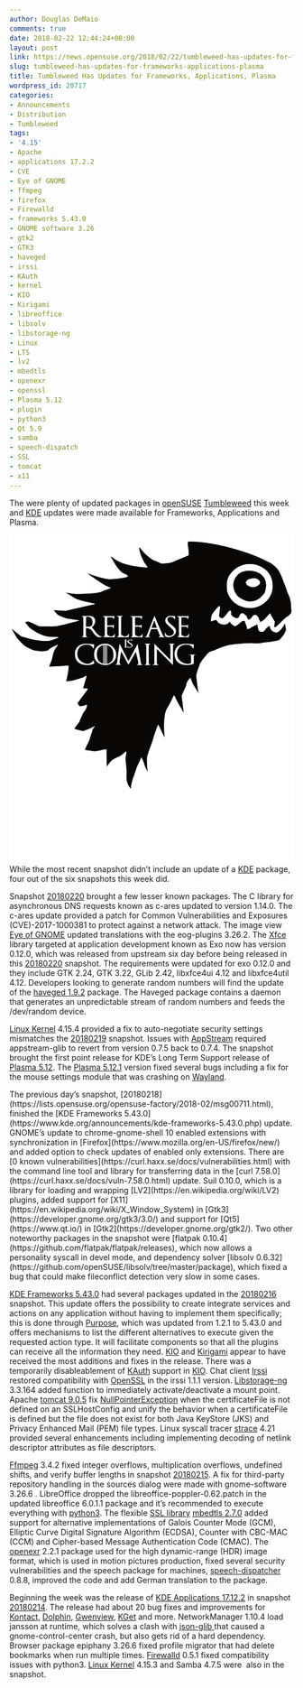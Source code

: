 ```yaml
---
author: Douglas DeMaio
comments: true
date: 2018-02-22 12:44:24+00:00
layout: post
link: https://news.opensuse.org/2018/02/22/tumbleweed-has-updates-for-frameworks-applications-plasma/
slug: tumbleweed-has-updates-for-frameworks-applications-plasma
title: Tumbleweed Has Updates for Frameworks, Applications, Plasma
wordpress_id: 20717
categories:
- Announcements
- Distribution
- Tumbleweed
tags:
- '4.15'
- Apache
- applications 17.2.2
- CVE
- Eye of GNOME
- ffmpeg
- firefox
- Firewalld
- frameworks 5.43.0
- GNOME software 3.26
- gtk2
- GTK3
- haveged
- irssi
- KAuth
- kernel
- KIO
- Kirigami
- libreoffice
- libsolv
- libstorage-ng
- Linux
- LTS
- lv2
- mbedtls
- openexr
- openssl
- Plasma 5.12
- plugin
- python3
- Qt 5.9
- samba
- speech-dispatch
- SSL
- tomcat
- x11
---
```


The were plenty of updated packages in [openSUSE](https://www.opensuse.org/) [Tumbleweed](https://en.opensuse.org/Portal:Tumbleweed) this week and [KDE](https://www.kde.org/) updates were made available for Frameworks, Applications and Plasma.

![](/wp-content/uploads/2017/09/release-is-coming-black.png)While the most recent snapshot didn’t include an update of a [KDE](https://www.kde.org/) package, four out of the six snapshots this week did.

Snapshot [20180220](https://lists.opensuse.org/opensuse-factory/2018-02/msg00917.html) brought a few lesser known packages. The C library for asynchronous DNS requests known as c-ares updated to version 1.14.0. The c-ares update provided a patch for Common Vulnerabilities and Exposures (CVE)-2017-1000381 to protect against a network attack. The image view [Eye of GNOME](https://en.wikipedia.org/wiki/Eye_of_GNOME) updated translations with the eog-plugins 3.26.2. The [Xfce](https://xfce.org/) library targeted at application development known as Exo now has version 0.12.0, which was released from upstream six day before being released in this [20180220](https://lists.opensuse.org/opensuse-factory/2018-02/msg00917.html) snapshot. The requirements were updated for exo 0.12.0 and they include GTK 2.24, GTK 3.22, GLib 2.42, libxfce4ui 4.12 and libxfce4util 4.12. Developers looking to generate random numbers will find the update of the [haveged 1.9.2](//www.linuxfromscratch.org/blfs/view/svn/postlfs/haveged.html) package. The Haveged package contains a daemon that generates an unpredictable stream of random numbers and feeds the /dev/random device.

[Linux Kernel](https://www.kernel.org/) 4.15.4 provided a fix to auto-negotiate security settings mismatches the [20180219](https://lists.opensuse.org/opensuse-factory/2018-02/msg00909.html) snapshot. Issues with [AppStream](https://www.freedesktop.org/wiki/Distributions/AppStream/) required appstream-glib to revert from version 0.7.5 back to 0.7.4. The snapshot brought the first point release for KDE’s Long Term Support release of [Plasma 5.12](https://community.kde.org/Schedules/Plasma_5). The [Plasma 5.12.1](https://www.kde.org/announcements/plasma-5.12.1.php) version fixed several bugs including a fix for the mouse settings module that was crashing on [Wayland](https://wayland.freedesktop.org/).

<!-- more -->The previous day’s snapshot, [20180218](https://lists.opensuse.org/opensuse-factory/2018-02/msg00711.html), finished the [KDE Frameworks 5.43.0](https://www.kde.org/announcements/kde-frameworks-5.43.0.php) update. GNOME’s update to chrome-gnome-shell 10 enabled extensions with synchronization in [Firefox](https://www.mozilla.org/en-US/firefox/new/) and added option to check updates of enabled only extensions. There are [0 known vulnerabilities](https://curl.haxx.se/docs/vulnerabilities.html) with the command line tool and library for transferring data in the [curl 7.58.0](https://curl.haxx.se/docs/vuln-7.58.0.html) update. Suil 0.10.0, which is a library for loading and wrapping [LV2](https://en.wikipedia.org/wiki/LV2) plugins, added support for [X11](https://en.wikipedia.org/wiki/X_Window_System) in [Gtk3](https://developer.gnome.org/gtk3/3.0/) and support for [Qt5](https://www.qt.io/) in [Gtk2](https://developer.gnome.org/gtk2/). Two other noteworthy packages in the snapshot were [flatpak 0.10.4](https://github.com/flatpak/flatpak/releases), which now allows a personality syscall in devel mode, and dependency solver [libsolv 0.6.32](https://github.com/openSUSE/libsolv/tree/master/package), which fixed a bug that could make fileconflict detection very slow in some cases.

[KDE Frameworks 5.43.0](https://www.kde.org/announcements/kde-frameworks-5.43.0.php) had several packages updated in the [20180216](https://lists.opensuse.org/opensuse-factory/2018-02/msg00662.html) snapshot. This update offers the possibility to create integrate services and actions on any application without having to implement them specifically; this is done through [Purpose](https://api.kde.org/frameworks/purpose/html/index.html), which was updated from 1.2.1 to 5.43.0 and offers mechanisms to list the different alternatives to execute given the requested action type. It will facilitate components so that all the plugins can receive all the information they need. [KIO](https://github.com/KDE/kio) and [Kirigami](https://www.kde.org/products/kirigami/) appear to have received the most additions and fixes in the release. There was a temporarily disableablement of [KAuth](https://github.com/KDE/kauth) support in [KIO](https://github.com/KDE/kio). Chat client [Irssi](https://irssi.org/) restored compatibility with [OpenSSL](https://www.openssl.org/) in the irssi 1.1.1 version. [Libstorage-ng](https://github.com/openSUSE/libstorage-ng) 3.3.164 added function to immediately activate/deactivate a mount point. Apache [tomcat 9.0.5](//tomcat.apache.org/tomcat-9.0-doc/) fix [NullPointerException](https://en.wikibooks.org/wiki/Java_Programming/Preventing_NullPointerException) when the certificateFile is not defined on an SSLHostConfig and unify the behavior when a certificateFile is defined but the file does not exist for both Java KeyStore (JKS) and Privacy Enhanced Mail (PEM) file types. Linux syscall tracer [strace](https://strace.io/) 4.21 provided several enhancements including implementing decoding of netlink descriptor attributes as file descriptors.

[Ffmpeg](https://www.ffmpeg.org/) 3.4.2 fixed integer overflows, multiplication overflows, undefined shifts, and verify buffer lengths in snapshot [20180215](https://lists.opensuse.org/opensuse-factory/2018-02/msg00638.html). A fix for third-party repository handling in the sources dialog were made with gnome-software 3.26.6 . LibreOffice dropped the libreoffice-poppler-0.62.patch in the updated libreoffice 6.0.1.1 package and it’s recommended to execute everything with [python3](https://www.python.org/download/releases/3.0/). The flexible [SSL library](https://tls.mbed.org/ssl-library) [mbedtls 2.7.0](https://tls.mbed.org/tech-updates/releases/mbedtls-2.7.0-2.1.10-and-1.3.22-released) added support for alternative implementations of Galois Counter Mode (GCM), Elliptic Curve Digital Signature Algorithm (ECDSA), Counter with CBC-MAC (CCM) and Cipher-based Message Authentication Code (CMAC). The [openexr](//www.openexr.com/) 2.2.1 package used for the high dynamic-range (HDR) image format, which is used in motion pictures production, fixed several security vulnerabilities and the speech package for machines, [speech-dispatcher](https://devel.freebsoft.org/speechd) 0.8.8, improved the code and add German translation to the package.

Beginning the week was the release of [KDE Applications 17.12.2](https://www.kde.org/announcements/announce-applications-17.12.2.php) in snapshot [20180214](https://lists.opensuse.org/opensuse-factory/2018-02/msg00564.html). The release had about 20 bug fixes and improvements for [Kontact,](https://www.kde.org/applications/office/kontact/) [Dolphin](https://www.kde.org/applications/system/dolphin/), [Gwenview](https://www.kde.org/applications/graphics/gwenview/), [KGet](https://www.kde.org/applications/internet/kget/) and more. NetworkManager 1.10.4 load jansson at runtime, which solves a clash with [json-glib ](https://developer.gnome.org/json-glib/stable/)that caused a gnome-control-center crash, but also gets rid of a hard dependency. Browser package epiphany 3.26.6 fixed profile migrator that had delete bookmarks when run multiple times. [Firewalld](//www.firewalld.org/) 0.5.1 fixed compatibility issues with python3. [Linux Kernel](https://www.kernel.org/) 4.15.3 and Samba 4.7.5 were  also in the snapshot.
